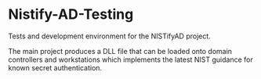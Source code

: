 # Nistify-AD-Testing
Tests and development environment for the NISTifyAD project. 

The main project produces a DLL file that can be loaded onto domain controllers and workstations which implements the latest NIST guidance for known secret authentication.
